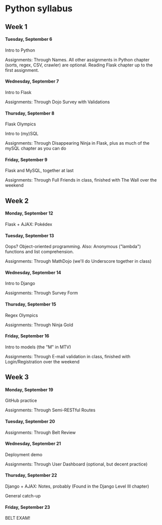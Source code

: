 # Python syllabus

## Week 1

#### Tuesday, September 6

Intro to Python

Assignments: Through Names.  All other assignments in Python chapter (sorts, regex, CSV, crawler) are optional.  Reading Flask chapter up to the first assignment.

#### Wednesday, September 7

Intro to Flask

Assignments: Through Dojo Survey with Validations

#### Thursday, September 8

Flask Olympics

Intro to (my)SQL

Assignments: Through Disappearing Ninja in Flask, plus as much of the mySQL chapter as you can do

#### Friday, September 9

Flask and MySQL, together at last

Assignments: Through Full Friends in class, finished with The Wall over the weekend

## Week 2

#### Monday, September 12

Flask + AJAX: Pokédex

#### Tuesday, September 13

Oops?  Object-oriented programming.  Also: Anonymous ("lambda") functions and list comprehension.

Assignments: Through MathDojo (we'll do Underscore together in class)

#### Wednesday, September 14

Intro to Django

Assignments: Through Survey Form

#### Thursday, September 15

Regex Olympics

Assignments: Through Ninja Gold

#### Friday, September 16

Intro to models (the "M" in MTV)

Assignments: Through E-mail validation in class, finished with Login/Registration over the weekend

## Week 3

#### Monday, September 19

GitHub practice

Assignments: Through Semi-RESTful Routes

#### Tuesday, September 20

Assignments: Through Belt Review

#### Wednesday, September 21

Deployment demo

Assignments: Through User Dashboard (optional, but decent practice)

#### Thursday, September 22

Django + AJAX: Notes, probably  (Found in the Django Level III chapter)

General catch-up

#### Friday, September 23

BELT EXAM!